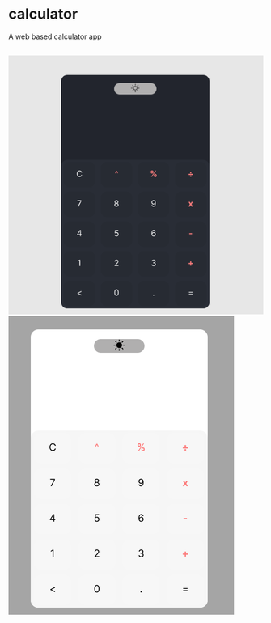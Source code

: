 # calculator
A web based calculator app
##

![Screenshot](/assets/dark.png) 
![Screenshot2](/assets/light.png)